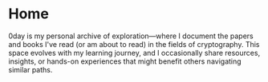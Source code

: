 # Home
0day is my personal archive of exploration—where I document the papers and books I've read (or am about to read) in the fields of cryptography. This space evolves with my learning journey, and I occasionally share resources, insights, or hands-on experiences that might benefit others navigating similar paths. 